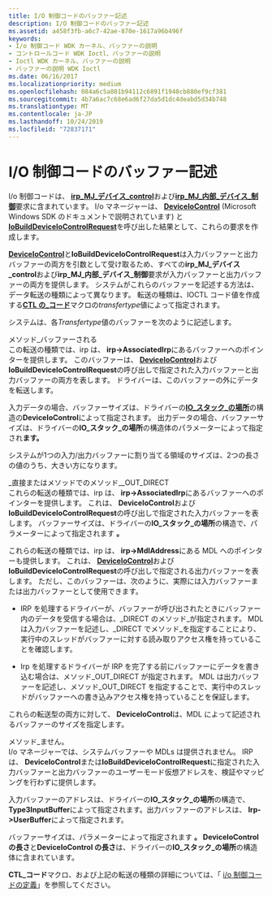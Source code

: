 ```yaml
---
title: I/O 制御コードのバッファー記述
description: I/O 制御コードのバッファー記述
ms.assetid: a458f3fb-a6c7-42ae-870e-1617a96b496f
keywords:
- I/o 制御コード WDK カーネル、バッファーの説明
- コントロールコード WDK Ioctl、バッファーの説明
- Ioctl WDK カーネル、バッファーの説明
- バッファーの説明 WDK Ioctl
ms.date: 06/16/2017
ms.localizationpriority: medium
ms.openlocfilehash: 084a6c5a801b94112c6891f1948cb880ef9cf381
ms.sourcegitcommit: 4b7a6ac7c68e6ad6f27da5d1dc4deabd5d34b748
ms.translationtype: MT
ms.contentlocale: ja-JP
ms.lasthandoff: 10/24/2019
ms.locfileid: "72837171"
---
```

# <a name="buffer-descriptions-for-io-control-codes"></a>I/O 制御コードのバッファー記述





I/o 制御コードは、 [**irp\_MJ\_デバイス\_control**](https://docs.microsoft.com/windows-hardware/drivers/kernel/irp-mj-device-control)および[**irp\_MJ\_内部\_デバイス\_制御**](https://docs.microsoft.com/windows-hardware/drivers/kernel/irp-mj-internal-device-control)要求に含まれています。 I/o マネージャーは、 [**DeviceIoControl**](https://docs.microsoft.com/windows/desktop/api/ioapiset/nf-ioapiset-deviceiocontrol) (Microsoft Windows SDK のドキュメントで説明されています) と[**IoBuildDeviceIoControlRequest**](https://docs.microsoft.com/windows-hardware/drivers/ddi/wdm/nf-wdm-iobuilddeviceiocontrolrequest)を呼び出した結果として、これらの要求を作成します。

[**DeviceIoControl**](https://docs.microsoft.com/windows/desktop/api/ioapiset/nf-ioapiset-deviceiocontrol)と**IoBuildDeviceIoControlRequest**は入力バッファーと出力バッファーの両方を引数として受け取るため、すべての**irp\_MJ\_デバイス\_control**および**irp\_MJ\_内部\_デバイス\_制御**要求が入力バッファーと出力バッファーの両方を提供します。 システムがこれらのバッファーを記述する方法は、データ転送の種類によって異なります。 転送の種類は、IOCTL コード値を作成する[**CTL の\_コード**](defining-i-o-control-codes.md)マクロの*transfertype*値によって指定されます。

システムは、各*Transfertype*値のバッファーを次のように記述します。

<a href="" id="method-buffered"></a>メソッド\_バッファーされる  
この転送の種類では、irp は、 **irp-&gt;AssociatedIrp**にあるバッファーへのポインターを提供します。 このバッファーは、 [**DeviceIoControl**](https://docs.microsoft.com/windows/desktop/api/ioapiset/nf-ioapiset-deviceiocontrol)および**IoBuildDeviceIoControlRequest**の呼び出しで指定された入力バッファーと出力バッファーの両方を表します。 ドライバーは、このバッファーの外にデータを転送します。

入力データの場合、バッファーサイズは、ドライバーの[**IO\_スタック\_の場所**](https://docs.microsoft.com/windows-hardware/drivers/ddi/wdm/ns-wdm-_io_stack_location)の構造の**DeviceIoControl**によって指定されます。 出力データの場合、バッファーサイズは、ドライバーの**IO\_スタック\_の場所**の構造体のパラメーターによって指定され**ます。**

システムが1つの入力/出力バッファーに割り当てる領域のサイズは、2つの長さの値のうち、大きい方になります。

<a href="" id="method-in-direct-or-method-out-direct"></a>\_直接またはメソッドでのメソッド\_\_OUT\_DIRECT  
これらの転送の種類では、irp は、 **irp-&gt;AssociatedIrp**にあるバッファーへのポインターを提供します。 これは、 **DeviceIoControl**および**IoBuildDeviceIoControlRequest**の呼び出しで指定された入力バッファーを表します。 バッファーサイズは、ドライバーの**IO\_スタック\_の場所**の構造で、パラメーターによって指定されます **。**

これらの転送の種類では、irp は、 **irp-&gt;MdlAddress**にある MDL へのポインターも提供します。 これは、 [**DeviceIoControl**](https://docs.microsoft.com/windows/desktop/api/ioapiset/nf-ioapiset-deviceiocontrol)および**IoBuildDeviceIoControlRequest**の呼び出しで指定される出力バッファーを表します。 ただし、このバッファーは、次のように、実際には入力バッファーまたは出力バッファーとして使用できます。

-   IRP を処理するドライバーが、バッファーが呼び出されたときにバッファー内のデータを受信する場合は、\_DIRECT のメソッド\_が指定されます。 MDL は入力バッファーを記述し、\_DIRECT でメソッド\_を指定することにより、実行中のスレッドがバッファーに対する読み取りアクセス権を持っていることを確認します。

-   Irp を処理するドライバーが IRP を完了する前にバッファーにデータを書き込む場合は、メソッド\_OUT\_DIRECT が指定されます。 MDL は出力バッファーを記述し、メソッド\_OUT\_DIRECT を指定することで、実行中のスレッドがバッファーへの書き込みアクセス権を持っていることを保証します。

これらの転送型の両方に対して、 **DeviceIoControl**は、MDL によって記述されるバッファーのサイズを指定します。

<a href="" id="method-neither"></a>メソッド\_ません。  
I/o マネージャーでは、システムバッファーや MDLs は提供されません。 IRP は、 **DeviceIoControl**または**IoBuildDeviceIoControlRequest**に指定された入力バッファーと出力バッファーのユーザーモード仮想アドレスを、検証やマッピングを行わずに提供します。

入力バッファーのアドレスは、ドライバーの**IO\_スタック\_の場所**の構造で、 **Type3InputBuffer**によって指定されます。出力バッファーのアドレスは、 **Irp-&gt;UserBuffer**によって指定されます。

バッファーサイズは、パラメーターによって指定されます **。 DeviceIoControl の長さ**と**DeviceIoControl の長さ**は、ドライバーの**IO\_スタック\_の場所**の構造体に含まれています。

**CTL\_コード**マクロ、および上記の転送の種類の詳細については、「 [i/o 制御コードの定義](defining-i-o-control-codes.md)」を参照してください。

 

 




